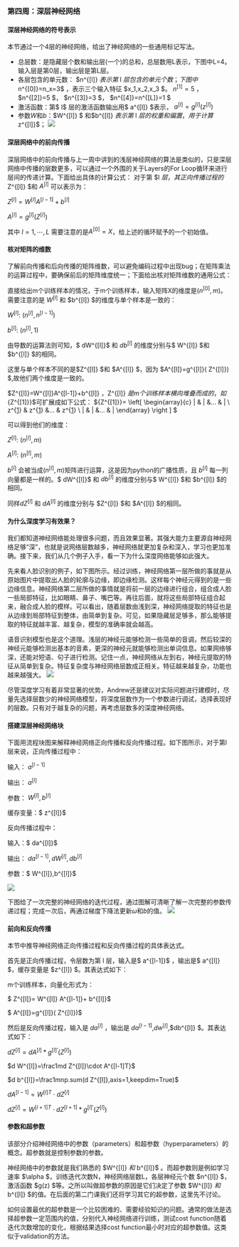 ### 第四周：深层神经网络

#### 深层神经网络的符号表示
本节通过一个4层的神经网络，给出了神经网络的一些通用标记写法。
- 总层数：是隐藏层个数和输出层(一个)的总和，总层数用L表示，下图中L=4。输入层是第0层，输出层是第L层。
- 各层包含的单元数： $n^{[l]} $表示第$ l  $层包含的单元个数；下图中$n^{[0]}=n_x=3$ ，表示三个输入特征 $x_1,x_2,x_3 $。 $n^{[1]}=5$ ， $n^{[2]}=5 $， $n^{[3]}=3 $， $n^{[4]}=n^{[L]}=1 $
- 激活函数：第$ l$ 层的激活函数输出用$ a^{[l]} $表示， $a^{[l]}=g^{[l]}(z^{[l]})$
- 参数$W$和$b$：$W^{[l]} $ 和$b^{[l]} $表示第$ l $层的权重和偏置，用于计算$ z^{[l]}$；
![](deep_network_notation.jpg)

#### 深层网络中的前向传播
深层网络中的前向传播与上一周中讲到的浅层神经网络的算法是类似的，只是深层网络中传播的层数更多，可以通过一个外围的关于Layers的For Loop循环来进行层间的传递计算。下面给出具体的计算公式：
对于第 $l $层，其正向传播过程的$ Z^{[l]} $和 $A^{[l]}$ 可以表示为：

$Z^{[l]}=W^{[l]}A^{[l-1]}+b^{[l]}$

$A^{[l]}=g^{[l]}(Z^{[l]})$

其中 $l=1,\cdots,L$ 
需要注意的是$A^{[0]}=X$，给上述的循环赋予的一个初始值。

#### 核对矩阵的维数
了解前向传播和后向传播的矩阵维数，可以避免编码过程中出现bug；在矩阵乘法的运算过程中，要确保前后的矩阵维度统一；下面给出核对矩阵维数的通用公式：

直接给出m个训练样本的情况，于m个训练样本，输入矩阵X的维度是$(n^{[0]},m )$。需要注意的是 $W^{[l]}$ 和 $b^{[l]} $的维度与单个样本是一致的：

$W^{[l]}:\ (n^{[l]},n^{[l-1]})$

$b^{[l]}:\ (n^{[l]},1)$

由导数的运算法则可知，$ dW^{[l]}$ 和 $db^{[l]}$ 的维度分别与$ W^{[l]} $和 $b^{[l]} $的相同。

这里与单个样本不同的是$Z^{[l]} $和 $A^{[l]} $，因为 $A^{[l]}=g^{[l]}( Z^{[l]}) $,故他们两个维度是一致的。

 $Z^{[l]}=W^{[l]}A^{[l-1]}+b^{[l]} $，$Z^{[l]} $是m个训练样本横向堆叠而成的，如${Z^{[1]}}$可扩展成如下公式：
 ${Z^{[1]}}= \left[ \begin{array}{c}
|  & | &... & | \\
z^{[1](1)}  & z^{[1](2)} &... & z^{[1](m)} \\
|  & | &... & | 
\end{array} 
\right ] $

可以得到他们的维度：

$Z^{[l]}:\ (n^{[l]},m)$

$A^{[l]}:\ (n^{[l]},m)$

$b^{[l]}$ 会被当成$(n^{[l]},m)$矩阵进行运算，这是因为python的广播性质，且 $b^{[l]}$ 每一列向量都是一样的。$ dW^{[l]}$ 和 $db^{[l]}$ 的维度分别与$ W^{[l]} $和 $b^{[l]} $的相同。

同样$dZ^{[l]}$ 和 $dA^{[l]}$ 的维度分别与 $Z^{[l]} $和 $A^{[l]} $的相同。

#### 为什么深度学习有效果？
我们都知道神经网络能处理很多问题，而且效果显著。其强大能力主要源自神经网络足够“深”，也就是说网络层数越多，神经网络就更加复杂和深入，学习也更加准确。接下来，我们从几个例子入手，看一下为什么深度网络能够如此强大。

先来看人脸识别的例子，如下图所示。经过训练，神经网络第一层所做的事就是从原始图片中提取出人脸的轮廓与边缘，即边缘检测。这样每个神经元得到的是一些边缘信息。神经网络第二层所做的事情就是将前一层的边缘进行组合，组合成人脸一些局部特征，比如眼睛、鼻子、嘴巴等。再往后面，就将这些局部特征组合起来，融合成人脸的模样。可以看出，随着层数由浅到深，神经网络提取的特征也是从边缘到局部特征到整体，由简单到复杂。可见，如果隐藏层足够多，那么能够提取的特征就越丰富、越复杂，模型的准确率就会越高。

语音识别模型也是这个道理。浅层的神经元能够检测一些简单的音调，然后较深的神经元能够检测出基本的音素，更深的神经元就能够检测出单词信息。如果网络够深，还能对短语、句子进行检测。记住一点，神经网络从左到右，神经元提取的特征从简单到复杂。特征复杂度与神经网络层数成正相关。特征越来越复杂，功能也越来越强大。
![](deep_network_representation.png)

尽管深度学习有着非常显著的优势，Andrew还是建议对实际问题进行建模时，尽量先选择层数少的神经网络模型，将深度层数作为一个参数进行调试，选择表现好的层数。只有对于越复杂的问题，再考虑层数多的深度神经网络。

#### 搭建深层神经网络块
下面用流程块图来解释神经网络正向传播和反向传播过程。如下图所示，对于第l层来说，正向传播过程中：

输入： $a^{[l-1]}$

输出： $a^{[l]}$

参数： $W^{[l]},b^{[l]}$

缓存变量：$ z^{[l]}$

反向传播过程中：

输入：$ da^{[l]}$

输出： $da^{[l-1]},dW^{[l]},db^{[l]}$

参数：$ W^{[l]},b^{[l]}$

![](building_blocks_one_elements.jpg)

下图给了一次完整的神经网络的迭代过程，通过图解可清晰了解一次完整的参数传递过程；完成一次后，再通过梯度下降法更新$\omega$和$b$的值。
![](building_blocks.jpg)

#### 前向和反向传播
本节中推导神经网络正向传播过程和反向传播过程的具体表达式。

首先是正向传播过程，令层数为第 l 层，输入是$ a^{[l-1]}$ ，输出是$ a^{[l]} $，缓存变量是 $z^{[l]} $。其表达式如下：

m个训练样本，向量化形式为：

$ Z^{[l]}= W^{[l]} A^{[l-1]}+ b^{[l]}$

$ A^{[l]}=g^{[l]}( Z^{[l]})$

然后是反向传播过程，输入是 $da^{[l]}$ ，输出是 $da^{[l-1]}$,$dw^{[l]}$,$db^{[l]} $。其表达式如下：

$d  Z^{[l]}=d  A^{[l]}\ast  g^{[l]'}( Z^{[l]})$

$d  W^{[l]}=\frac1md  Z^{[l]}\cdot  A^{[l-1]T}$


$d b^{[l]}=\frac1mnp.sum(d  Z^{[l]},axis=1,keepdim=True)$

$d A^{[l-1]}= W^{[l]T}\cdot d Z^{[l]}$

$d Z^{[l]}= W^{[l+1]T}\cdot d Z^{[l+1]}\ast  g^{[l]'}( Z^{[l]})$

#### 参数和超参数

该部分介绍神经网络中的参数（parameters）和超参数（hyperparameters）的概念。超参数就是控制参数的参数。

神经网络中的参数就是我们熟悉的 $W^{[l]} $和$ b^{[l]}$ 。而超参数则是例如学习速率 $\alpha $，训练迭代次数N，神经网络层数L，各层神经元个数 $n^{[l]} $，激活函数 $g(z) $等。之所以叫做超参数的原因是它们决定了参数 $W^{[l]} $和$ b^{[l]} $的值。在后面的第二门课我们还将学习其它的超参数，这里先不讨论。

如何设置最优的超参数是一个比较困难的、需要经验知识的问题。通常的做法是选择超参数一定范围内的值，分别代入神经网络进行训练，测试cost function随着迭代次数增加的变化，根据结果选择cost function最小时对应的超参数值。这类似于validation的方法。
